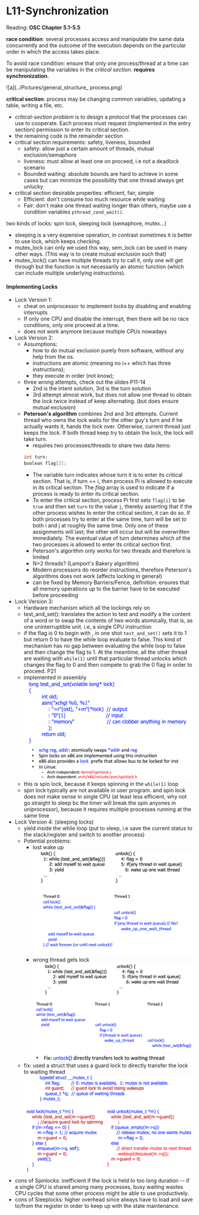 L11-Synchronization
====================

Reading: __OSC Chapter 5.1-5.5__

__race condition__: several processes access and manipulate the same data concurrently and the outcome of the execution depends on the particular order in which the access takes place.

To avoid race condition: ensure that only one process/thread at a time can be manipulating the variables in the _critical section_. __requires synchronization__.

![a](../Pictures/general_structure_ process.png)

__critical section__: process may be changing common variables, updating a table, writing a file, etc.
  - _critical-section problem_ is to design a protocol that the processes can use to cooperate. Each process must request (implemented in the entry section) permission to enter its critical section.
  - the remaining code is the remainder section
  - critical section requirements: safety, liveness, bounded
    - safety: allow just a certain amount of threads, mutual exclusion/semaphore
    - liveness: must allow at least one on proceed, i.e not a deadlock scenario
    - Bounded waiting: absolute bounds are hard to achieve in some cases but can minimize the possibility that one thread always get unlucky
  - critical section desirable properties: efficient, fair, simple
    - Efficient: don't consume too much resource while waiting
    - Fair: don't make one thread waiting longer than others, maybe use a condition variables  `pthread_cond_wait()`.

two kinds of locks: spin lock, sleeping lock (semaphore, mutex...)
  - sleeping is a very expensive operation, in contrast sometimes it is better to use lock, which keeps checking.
  - mutex_lock can only we used this way, sem_lock can be used in many other ways. (This way is to create mutual exclusion such that)
  - mutex_lock() can have multiple threads try to call it, only one will get through but the function is not necessarily an atomic function (which can include multiple underlying instructions).

#### Implementing Locks
- Lock Version 1:
  - cheat on uniprocessor to implement locks by disabling and enabling interrupts
  - If only one CPU and disable the interrupt, then there will be no race conditions, only one proceed at a time.
  - does not work anymore because multiple CPUs nowadays
- Lock Version 2:
  - Assumptions:
    - how to do mutual exclusion purely from software, without any help from the os.
    - instructions are atomic (meaning no i++ which has three instructions);
    - they execute in order (not know);
  - three wrong attempts, check out the slides P11-14
    - 2nd is the intent solution, 3rd is the turn solution
    - 3rd attempt almost work, but does not allow one thread to obtain the lock twice instead of keep alternating. (but does ensure mutual exclusion)
  - __Peterson's algorithm__ combines 2nd and 3rd attempts. Current thread who owns the lock waits for the other guy's turn and if he actually wants it, hands the lock over. Otherwise, current thread just keeps the lock. If both thread keep try to obtain the lock, the lock will take turn.
    - requires two processes/threads to share two data items:
    ```c
    int turn;
    boolean flag[2];
    ```
    - The variable turn indicates whose turn it is to enter its critical section. That is, if turn == i, then process Pi is allowed to execute in its critical section. The _flag_ array is used to indicate if a process is ready to enter its critical section.
    - To enter the critical section, process Pi first sets `flag[i]` to be `true` and then set `turn` to the value `j`, thereby asserting that if the other process wishes to enter the critical section, it can do so. If both processes try to enter at the same time, turn will be set to both i and j at roughly the same time. Only one of these assignments will last; the other will occur but will be overwritten immediately. The eventual value of turn determines which of the two processes is allowed to enter its critical section first.
    - Peterson's algorithm only works for two threads and therefore is limited
    - N>2 threads? (Lamport's Bakery algorithm)
    - Modern processors do reorder instructions, therefore Peterson's algorithms does not work (affects locking in general)
    - can be fixed by Memory Barriers/Fence, definition: ensures that all memory operations up to the barrier have to be executed before proceeding
- Lock Version 3:
    - Hardware mechanism which all the lockings rely on
    - test_and_set(): translates the action to test and modify a the content of a word or to swap the contents of two words atomically, that is, as one uninterruptible unit. i.e, a single CPU instruction
    - if the flag is 0 to begin with , in one shot `test_and_set()` sets it to 1 but return 0 to have the while loop evaluate to false. This kind of mechanism has no gap between evaluating the while loop to false and then change the flag to 1. At the meantime, all the other thread are waiting with `while(1)` until that particular thread unlocks which changes the flag to 0 and then compete to grab the 0 flag in order to proceed. P21
    - implemented in assembly
    ![b](../Pictures/xchgl.png)
    - this is spin lock, because it keeps spinning in the `while(1)` loop
    - spin lock typically are not available in user program. and spin lock does not make sense in single CPU (at least less efficient, why not go straight to sleep bc the timer will break the spin anyones in uniprocessor), because it requires multiple processes running at the same time
- Lock Version 4: (sleeping locks)
    - yield inside the while loop (put to sleep, i.e save the current status to the stack/register and switch to another process)
    - Potential problems:
      - lost wake up
      ![c](../Pictures/lost_wakeup.png)
      - wrong thread gets lock
      ![d](../Pictures/wrong_thread_lock.png)
    - fix: used a struct that uses a guard lock to directly transfer the lock to waiting thread
    ![e](../Pictures/guard_lock.png)
- cons of Spinlocks: inefficient if the lock is held to too long duration -- if a single CPU is shared among many processes, busy waiting wastes CPU cycles that some other process might be able to use productively.
- cons of Sleeplocks: higher overhead since always have to load and save to/from the register in order to keep up with the state maintenance.
